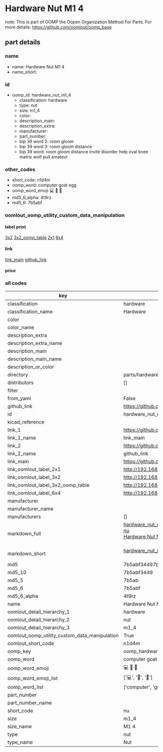 # Hardware Nut M1 4  

note: This is part of OOMP the Oopen Organization Method For Parts. For more details: https://github.com/oomlout/oomp_base

##  part details





### name
* name: Hardware Nut M1 4
* name_short: 
### id
* oomp_id: hardware_nut_m1_4
  * classification: hardware
  * type: nut
  * size: m1_4
  * color: 
  * description_main: 
  * description_extra: 
  * manufacturer: 
  * part_number: 
  * bip 39 word 2: room gloom
  * bip 39 word 3: room gloom distance
  * bip 39 word: room gloom distance invite disorder help oval knee matrix wolf pull amateur

### other_codes
* short_code: n1d4m
* oomp_word: computer goat egg
* oomp_word_emoji :computer: :goat: :egg:
* md5_6_alpha: 4t9rz
* md5_6: 7b5abf






### oomlout_oomp_utility_custom_data_manipulation
#### label print
[3x2](http://192.168.1.245:1112/?label=oomp%204t9rz)
[3x2_oomp_table](http://192.168.1.107:1112/?label=oomp%204t9rz)
[2x1](http://192.168.1.242:1112/?label=oomp%204t9rz)
[6x4](http://192.168.1.55:1112/?label=oomp%204t9rz)    

#### link

[link_main](https://github.com/oomlout/oomlout_oomp_current_version_messy/tree/main/parts/hardware_nut_m1_4) [github_link](https://github.com/oomlout/oomlout_oomp_part_src/tree/main/parts/hardware_nut_m1_4)                             

#### price







### all codes 
| key | value |  
| --- | --- |  
| classification | hardware |  
| classification_name | Hardware |  
| color |  |  
| color_name |  |  
| description_extra |  |  
| description_extra_name |  |  
| description_main |  |  
| description_main_name |  |  
| description_or_color |   |  
| directory | parts/hardware_nut_m1_4 |  
| distributors | [] |  
| filter |  |  
| from_yaml | False |  
| github_link | https://github.com/oomlout/oomlout_oomp_part_src/tree/main/parts/hardware_nut_m1_4 |  
| id | hardware_nut_m1_4 |  
| kicad_reference |  |  
| link_1 | https://github.com/oomlout/oomlout_oomp_current_version_messy/tree/main/parts/hardware_nut_m1_4 |  
| link_1_name | link_main |  
| link_2 | https://github.com/oomlout/oomlout_oomp_part_src/tree/main/parts/hardware_nut_m1_4 |  
| link_2_name | github_link |  
| link_main | https://github.com/oomlout/oomlout_oomp_current_version_messy/tree/main/parts/hardware_nut_m1_4 |  
| link_oomlout_label_2x1 | http://192.168.1.242:1112/?label=oomp%204t9rz |  
| link_oomlout_label_3x2 | http://192.168.1.245:1112/?label=oomp%204t9rz |  
| link_oomlout_label_3x2_oomp_table | http://192.168.1.107:1112/?label=oomp%204t9rz |  
| link_oomlout_label_6x4 | http://192.168.1.55:1112/?label=oomp%204t9rz |  
| manufacturer |  |  
| manufacturer_name |  |  
| manufacturers | [] |  
| markdown_full | [hardware_nut_m1_4](https://github.com/oomlout/oomlout_oomp_current_version_messy/tree/main/parts/hardware_nut_m1_4)<br>[nu](https://github.com/oomlout/oomlout_oomp_current_version_messy/tree/main/parts/hardware_nut_m1_4)<br>[Hardware Nut M1 4](https://github.com/oomlout/oomlout_oomp_current_version_messy/tree/main/parts/hardware_nut_m1_4)<br><br> |  
| markdown_short | [hardware_nut_m1_4](https://github.com/oomlout/oomlout_oomp_current_version_messy/tree/main/parts/hardware_nut_m1_4)<br><br> |  
| md5 | 7b5abf34497b93b5ac1fb7607f58dddf |  
| md5_10 | 7b5abf3449 |  
| md5_5 | 7b5ab |  
| md5_6 | 7b5abf |  
| md5_6_alpha | 4t9rz |  
| name | Hardware Nut M1 4 |  
| oomlout_detail_hierarchy_1 | hardware |  
| oomlout_detail_hierarchy_2 | nut |  
| oomlout_detail_hierarchy_3 | m1_4 |  
| oomlout_oomp_utility_custom_data_manipulation | True |  
| oomlout_short_code | n1d4m |  
| oomp_key | oomp_hardware_nut_m1_4 |  
| oomp_word | computer goat egg |  
| oomp_word_emoji | :computer: :goat: :egg: |  
| oomp_word_emoji_list | [':computer:', ':goat:', ':egg:'] |  
| oomp_word_list | ['computer', 'goat', 'egg'] |  
| part_number |  |  
| part_number_name |  |  
| short_code | nu |  
| size | m1_4 |  
| size_name | M1 4 |  
| type | nut |  
| type_name | Nut |  
